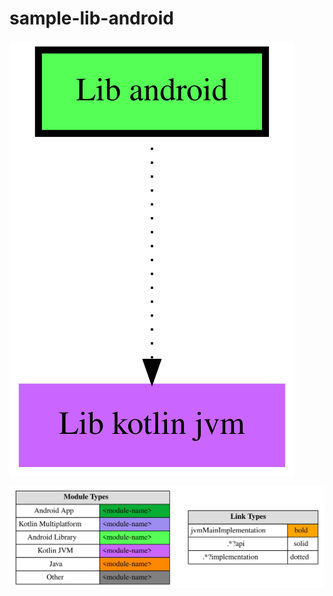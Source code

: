 # sample-lib-android

<!--region chart-->

![chart](modules/modules.svg)

![legend](../legend/legend.svg)

<!--endregion-->
